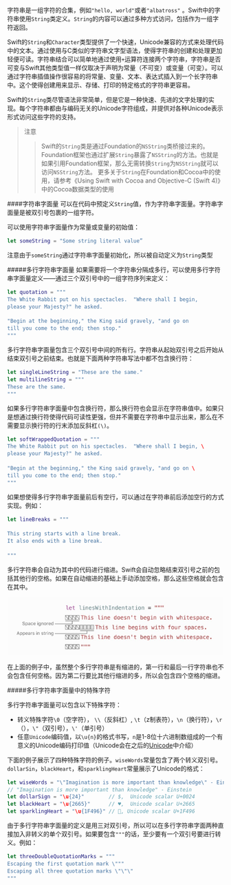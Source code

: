 字符串是一组字符的合集，例如`"hello, world"`或者`"albatross"` 。Swift中的字符串使用`String`类定义。`String`的内容可以通过多种方式访问，包括作为一组字符返回。

Swift的`String`和`Character`类型提供了一个快速，Unicode兼容的方式来处理代码中的文本。通过使用与C类似的字符串文字型语法，使得字符串的创建和处理更加轻便可读。字符串结合可以简单地通过使用`+`运算符连接两个字符串，字符串是否可变与Swift其他类型值一样仅取决于声明为常量（不可变）或变量（可变）。可以通过字符串插值操作很容易的将常量、变量、文本、表达式插入到一个长字符串中。这个使得创建用来显示、存储、打印的特定格式的字符串更容易。

Swift的`String`类尽管语法非常简单，但是它是一种快速、先进的文字处理的实现。每个字符串都由与编码无关的Unicode字符组成，并提供对各种Unicode表示形式访问这些字符的支持。

>注意
>>Swift的`String`类是通过Foundation的`NSString`类桥接过来的。Foundation框架也通过扩展`String`暴露了`NSString`的方法。也就是如果引用Foundation框架，那么无需转换`String`为`NSString`就可以访问`NSString`方法。
>>更多关于`String`在Foundation和Cocoa中的使用，请参考《Using Swift with Cocoa and Objective-C (Swift 4)》中的Cocoa数据类型的使用

####字符串字面量
可以在代码中预定义`String`值，作为字符串字面量。字符串字面量是被双引号包裹的一组字符。

可以使用字符串字面量作为常量或变量的初始值：

```Swift
let someString = "Some string literal value”
```
注意由于`someString`通过字符串字面量初始化，所以被自动定义为`String`类型

#####多行字符串字面量
如果需要将一个字符串分隔成多行，可以使用多行字符串字面量定义——通过三个双引号中的一组字符序列来定义：

```Swift
let quotation = """
The White Rabbit put on his spectacles.  "Where shall I begin,
please your Majesty?" he asked.
 
"Begin at the beginning," the King said gravely, "and go on
till you come to the end; then stop."
"""
```

多行字符串字面量包含三个双引号中间的所有行。字符串从起始双引号之后开始从结束双引号之前结束。也就是下面两种字符串写法中都不包含换行符：

```Swift
let singleLineString = "These are the same."
let multilineString = """
These are the same.
"""
```

如果多行字符串字面量中包含换行符，那么换行符也会显示在字符串值中。如果只是想通过换行符使得代码可读性更强，但并不需要在字符串中显示出来，那么在不需要显示换行符的行末添加反斜杠`(\)`。

```Swift
let softWrappedQuotation = """
The White Rabbit put on his spectacles.  "Where shall I begin, \
please your Majesty?" he asked.
 
"Begin at the beginning," the King said gravely, "and go on \
till you come to the end; then stop."
"""
```

如果想使得多行字符串字面量前后有空行，可以通过在字符串前后添加空行的方式实现。例如：

```Swift
let lineBreaks = """
 
This string starts with a line break.
It also ends with a line break.
 
"""
```

多行字符串会自动为其中的代码进行缩进。Swift会自动忽略结束双引号之前的包括其他行的空格。如果在自动缩进的基础上手动添加空格，那么这些空格就会包含在其中。

![](/assets/1518075269284.jpg)

在上面的例子中，虽然整个多行字符串是有缩进的，第一行和最后一行字符串也不会包含任何空格。因为第二行要比其他行缩进的多，所以会包含四个空格的缩进。


#####多行字符串字面量中的特殊字符

多行字符串字面量可以包含以下特殊字符：
- 转义特殊字符`\0`（空字符）， `\\`（反斜杠）, `\t`（z制表符），`\n`（换行符），`\r`（），`\"`（双引号），`\'`（单引号）
- 任意`Unicode`编码值，以`\u{n}`的格式书写，`n`是1-8位十六进制数组成的一个有意义的Unicode编码打印值（Unicode会在之后的[Unicode](0203-Strings-And-Characters.md#unicode)中介绍）


下面的例子展示了四种特殊字符的例子。`wiseWords`常量包含了两个转义双引号。`dollarSin`，`blackHeart`，和`sparklingHeart`常量展示了Unicode的格式：

```Swift
let wiseWords = "\"Imagination is more important than knowledge\" - Einstein"
// "Imagination is more important than knowledge" - Einstein
let dollarSign = "\u{24}"        // $,  Unicode scalar U+0024
let blackHeart = "\u{2665}"      // ♥,  Unicode scalar U+2665
let sparklingHeart = "\u{1F496}" // 💖, Unicode scalar U+1F496 
```

由于多行字符串字面量的定义是用三对双引号，所以可以在多行字符串字面两种直接加入非转义的单个双引号。如果要包含`"""`的话，至少要有一个双引号要进行转义。例如：

```Swift
let threeDoubleQuotationMarks = """
Escaping the first quotation mark \"""
Escaping all three quotation marks \"\"\"
"""
```




<span id="stringInterpolation"></span>

<span id="unicode"></span>